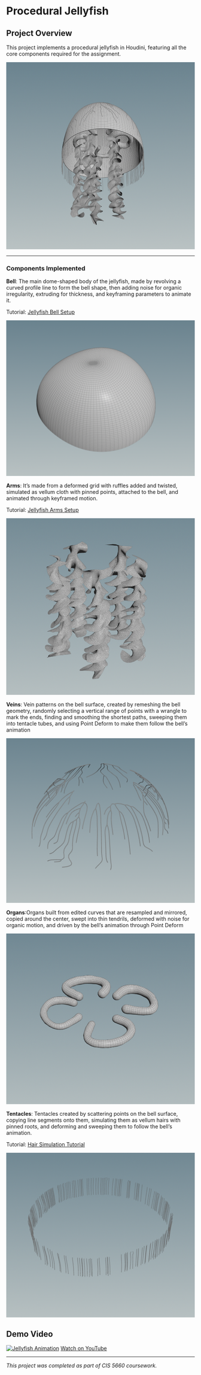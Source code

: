 # Procedural Jellyfish

## Project Overview

This project implements a procedural jellyfish in Houdini, featuring all the core components required for the assignment.

<img title="" src="imgs/all.png" alt="Jellyfish Parts" height="500">

---

### Components Implemented

**Bell**: The main dome-shaped body of the jellyfish, made by revolving a curved profile line to form the bell shape, then adding noise for organic irregularity, extruding for thickness, and keyframing parameters to animate it.

Tutorial: [Jellyfish Bell Setup](https://www.youtube.com/watch?v=J3X8BB0yNRE)

![Jellyfish Parts](imgs/bell.png)

**Arms**: It’s made from a deformed grid with ruffles added and twisted, simulated as vellum cloth with pinned points, attached to the bell, and animated through keyframed motion.

Tutorial: [Jellyfish Arms Setup](https://www.youtube.com/watch?v=A_oNXqx8XH4)

![Jellyfish Parts](imgs/arms.png)

**Veins**: Vein patterns on the bell surface, created by remeshing the bell geometry, randomly selecting a vertical range of points with a wrangle to mark the ends, finding and smoothing the shortest paths, sweeping them into tentacle tubes, and using Point Deform to make them follow the bell’s animation

![Jellyfish Parts](imgs/veins.png)



**Organs**:Organs built from edited curves that are resampled and mirrored, copied around the center, swept into thin tendrils, deformed with noise for organic motion, and driven by the bell’s animation through Point Deform

![Jellyfish Parts](imgs/organs.png)



**Tentacles**: Tentacles created by scattering points on the bell surface, copying line segments onto them, simulating them as vellum hairs with pinned roots, and deforming and sweeping them to follow the bell’s animation.

Tutorial: [Hair Simulation Tutorial](https://www.youtube.com/watch?v=LN4XXaHQkmU)



![Jellyfish Parts](imgs/Tentacles.png)



## Demo Video



[![Jellyfish Animation](https://img.youtube.com/vi/eJxARy0pZQc/0.jpg)](https://youtu.be/eJxARy0pZQc) [Watch on YouTube](https://youtu.be/eJxARy0pZQc)

---

*This project was completed as part of CIS 5660 coursework.*
